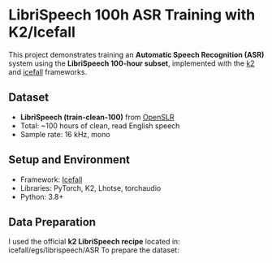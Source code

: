 #  LibriSpeech 100h ASR Training with K2/Icefall
This project demonstrates training an **Automatic Speech Recognition (ASR)** system using the **LibriSpeech 100-hour subset**, implemented with the [k2](https://github.com/k2-fsa/k2) and [icefall](https://github.com/k2-fsa/icefall) frameworks.

##  Dataset

- **LibriSpeech (train-clean-100)** from [OpenSLR](http://www.openslr.org/12/)
- Total: ~100 hours of clean, read English speech
- Sample rate: 16 kHz, mono

##  Setup and Environment

- Framework: [Icefall](https://github.com/k2-fsa/icefall)
- Libraries: PyTorch, K2, Lhotse, torchaudio
- Python: 3.8+

##  Data Preparation

I used the official **k2 LibriSpeech recipe** located in:
icefall/egs/librispeech/ASR
To prepare the dataset:



